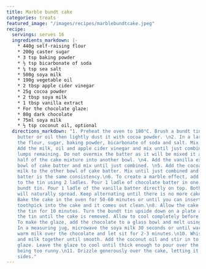 ```yaml
---
title: Marble bundt cake
categories: treats
featured_image: "/images/recipes/marblebundtcake.jpeg"
recipe:
  servings: serves 16
  ingredients_markdown: |-
    * 440g self-raising flour
    * 200g caster sugar
    * 3 tsp baking powder
    * ½ tsp bicarbonate of soda
    * ¼ tsp sea salt
    * 500g soya milk
    * 190g vegetable oil
    * 2 tbsp apple cider vinegar
    * 25g cocoa powder
    * 2 tbsp soya milk
    * 1 tbsp vanilla extract
    * For the chocolate glaze:
    * 80g dark chocolate
    * 75ml soya milk
    * ½ tsp coconut oil, optional
  directions_markdown: "1. Preheat the oven to 180°C. Brush a bundt tin with vegan
    butter or oil then lightly dust it with cocoa powder. \n2. In a large bowl, add
    the flour, sugar, baking powder, bicarbonate of soda and salt. Mix until combined.
    Add the milk, oil and apple cider vinegar and mix until just combined, with some
    lumps remaining. Do not overmix the batter as it will be mixed it again.\n3. Pour
    half of the cake mixture into another bowl. \n4. Add the vanilla extract to one
    bowl of cake batter and mix until just combined. \n5. Add the cocoa powder and
    milk to the other bowl of cake batter. Mix until just combined and ensure each
    batter is the same consistency.\n6. To create a marble effect, add the cake batter
    to the tin using 2 ladles. Pour 1 ladle of chocolate batter in one side of the
    bundt tin. Pour 1 ladle of the vanilla batter directly on top. Both cake batters
    will naturally spread. Keep alternating until there is no more cake batter.\n7.
    Bake the cake in the oven for 50-60 minutes or until you can insert a skewer or
    toothpick into the cake and it comes out clean.\n8. Allow the cake to cool in
    the tin for 10 minutes. Turn the bundt tin upside down on a plate and gently tap
    the tin until the cake is removed. Allow to cool completely before glazing.\n9.
    To make the glaze, add the chocolate to a glass bowl and melt using a bain-marie.
    In a measuring jug, microwave the soya milk 30 seconds or until warm. Pour the
    warm milk over the chocolate and let sit for 2-3 minutes.\n10. Whisk the chocolate
    and milk together until smooth. Add the coconut oil and stir in to make a shiny
    glaze. Leave the glaze to cool until thick enough to pour over the cake without
    being too runny.\n11. Drizzle generously over the cake, letting it drip down the
    sides."
---
```

